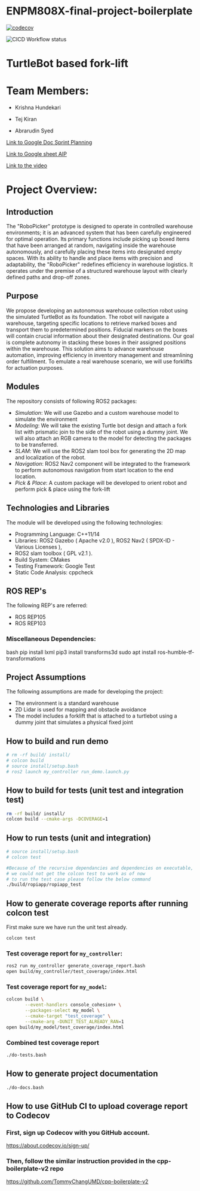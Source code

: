 # ENPM808X-final-project-boilerplate

[![codecov](https://codecov.io/gh/KrishnaH96/warehouse_autonomous_robo_picker/branch/main/graph/badge.svg)](https://codecov.io/gh/KrishnaH96/warehouse_autonomous_robo_picker)

![CICD Workflow status](https://github.com/KrishnaH96/warehouse_autonomous_robo_picker/actions/workflows/run-unit-test-and-upload-codecov.yml/badge.svg)

# TurtleBot based fork-lift

# Team Members:

- Krishna Hundekari

- Tej Kiran
  
- Abrarudin Syed

[Link to Google Doc Sprint Planning](https://docs.google.com/document/d/1MMRjInUa4ZdvYnUj4sSJ6YccTy3mOgf2D5uMTAxesUA/edit?usp=sharing)

[Link to Google sheet AIP](https://docs.google.com/spreadsheets/d/14opcHnxkf7GQsjTWjHkAuEvpMV1kIm0RZtOymTk42Ms/edit?usp=sharing)

[Link to the video](https://drive.google.com/file/d/1SJqnY0vBAl8Dz5ixzDQ1vXLy5o8qw1dN/view?usp=drive_link)


# Project Overview:

## Introduction
The "RoboPicker" prototype is designed to operate in controlled warehouse environments; it is an advanced system that has been carefully engineered for optimal operation. Its primary functions include picking up boxed items that have been arranged at random, navigating inside the warehouse autonomously, and carefully placing these items into designated empty spaces. With its ability to handle and place items with precision and adaptability, the "RoboPicker" redefines efficiency in warehouse logistics. It operates under the premise of a structured warehouse layout with clearly defined paths and drop-off zones.

## Purpose
We propose developing an autonomous warehouse collection robot using the simulated TurtleBot as its foundation. The robot will navigate a warehouse, targeting specific locations to retrieve marked boxes and transport them to predetermined positions. Fiducial markers on the boxes will contain crucial information about their designated destinations. Our goal is complete autonomy in stacking these boxes in their assigned positions within the warehouse. This solution aims to advance warehouse automation, improving efficiency in inventory management and streamlining order fulfillment. To emulate a real warehouse scenario, we will use forklifts for actuation purposes.


## Modules
The repository consists of following ROS2 packages:
 
  - *Simulation*: We will use Gazebo and a custom warehouse model to simulate the environment
  - *Modeling*: We will take the existing Turtle bot design and attach a fork list with prismatic join to the side of the robot using a dummy joint. We will also attach an RGB camera to the model for detecting the packages to be transferred.
  - *SLAM*: We will use the ROS2 slam tool box for generating the 2D map and localization of the robot.
  - *Navigation*: ROS2 Nav2 component will be integrated to the framework to perform autonomous navigation from start location to the end location.
  - *Pick & Place*: A custom package will be developed to orient robot and perform pick & place using the fork-lift


## Technologies and Libraries
The module will be developed using the following technologies:
- Programming Language: C++11/14
- Libraries: ROS2 Gazebo ( Apache v2.0 ), ROS2 Nav2 ( SPDX-ID - Various Licenses ), 
- ROS2 slam toolbox ( GPL v2.1 ).
- Build System: CMakes
- Testing Framework: Google Test
- Static Code Analysis: cppcheck

## ROS REP's
The following REP's are referred:
- ROS REP105
- ROS REP103

### Miscellaneous Dependencies:
bash
pip install lxml
pip3 install transforms3d
sudo apt install ros-humble-tf-transformations

## Project Assumptions
The following assumptions are made for developing the project:
- The environment is a standard warehouse
- 2D Lidar is used for mapping and obstacle avoidance
- The model includes a forklift that is attached to a turtlebot using a dummy joint that simulates a physical fixed joint



## How to build and run demo

```bash
# rm -rf build/ install/
# colcon build 
# source install/setup.bash
# ros2 launch my_controller run_demo.launch.py
```

## How to build for tests (unit test and integration test)

```bash
rm -rf build/ install/
colcon build --cmake-args -DCOVERAGE=1 
```

## How to run tests (unit and integration)

```bash
# source install/setup.bash
# colcon test

#Because of the recursive dependancies and dependencies on executable,
# we could not get the colcon test to work as of now
# to run the test case please follow the below command
./build/ropiapp/ropiapp_test
```

## How to generate coverage reports after running colcon test

First make sure we have run the unit test already.

```bash
colcon test
```

### Test coverage report for `my_controller`:

``` bash
ros2 run my_controller generate_coverage_report.bash
open build/my_controller/test_coverage/index.html
```

### Test coverage report for `my_model`:

``` bash
colcon build \
       --event-handlers console_cohesion+ \
       --packages-select my_model \
       --cmake-target "test_coverage" \
       --cmake-arg -DUNIT_TEST_ALREADY_RAN=1
open build/my_model/test_coverage/index.html
```

### Combined test coverage report

``` bash
./do-tests.bash
```

## How to generate project documentation
``` bash
./do-docs.bash
```

## How to use GitHub CI to upload coverage report to Codecov

### First, sign up Codecov with you GitHub account.

  https://about.codecov.io/sign-up/

### Then, follow the similar instruction provided in the cpp-boilerplate-v2 repo

  https://github.com/TommyChangUMD/cpp-boilerplate-v2
